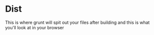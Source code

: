 # Dist

This is where grunt will spit out your files after building and this is what you'll look at in your browser